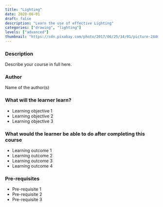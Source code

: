 ```yaml
---
title: "Lighting"
date: 2020-06-01
draft: false
description: "Learn the use of effective Lighting"
categories: ["drawing", "lighting"]
levels: ["advanced"]
thumbnail: "https://cdn.pixabay.com/photo/2017/06/25/14/01/picture-2440886_1280.png"
---
```

### Description
Describe your course in full here.

### Author
Name of the author(s)

### What will the learner learn?
- Learning objective 1
- Learning objective 2
- Learning objective 3

### What would the learner be able to do after completing this course
- Learning outcome 1
- Learning outcome 2
- Learning outcome 3
- Learning outcome 4

### Pre-requisites
- Pre-requisite 1
- Pre-requisite 2
- Pre-requisite 3
